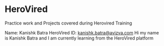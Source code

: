 # HeroVired
Practice work and Projects covered during Herovired Training
 
Name: Kanishk Batra
HeroVired ID: kanishk.batra@avizva.com
Hi my name is Kanishk Batra and I am currently learning from the HeroVired platform
